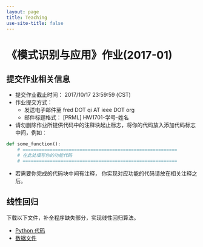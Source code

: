 ```yaml
---
layout: page
title: Teaching
use-site-title: false
---
```


# 《模式识别与应用》作业(2017-01)

## 提交作业相关信息

- 提交作业截止时间： 2017/10/17 23:59:59 (CST)
- 作业提交方式：
  - 发送电子邮件至 fred DOT qi AT ieee DOT org
  - 邮件标题格式： \[PRML\] HW1701-学号-姓名
- 请勿删除作业所提供代码中的注释块起止标志，将你的代码放入添加代码标志中间，例如：

```python
def some_function():
    # =========================================================
    # 在此处填写你的功能代码
    # =========================================================
```
- 若需要你完成的代码块中间有注释， 你实现对应功能的代码请放在相关注释之后。

## 线性回归

下载以下文件，补全程序缺失部分，实现线性回归算法。

  - [Python 代码](/teaching/PRML/PRML_linear_regression.py)
  - [数据文件](/teaching/PRML/PRML_LR_data.txt)

